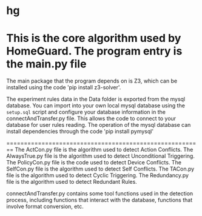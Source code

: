# hg

# This is the core algorithm used by HomeGuard. The program entry is the main.py file

The main package that the program depends on is Z3, which can be installed using the code 'pip install z3-solver'.

The experiment rules data in the Data folder is exported from the mysql database. You can import into your own local mysql database using the `setup.sql` script and configure your database information in the connectAndTransfer.py file. This allows the code to connect to your database for user rules reading.
The operation of the mysql database can install dependencies through the code 'pip install pymysql'

========================================================
The ActCon.py file is the algorithm used to detect Action Conflicts.
The AlwaysTrue.py file is the algorithm used to detect Unconditional Triggering.
The PolicyCon.py file is the code used to detect Device Conflicts.
The SelfCon.py file is the algorithm used to detect Self Conflicts.
The TACon.py file is the algorithm used to detect Cyclic Triggering.
The Redundancy.py file is the algorithm used to detect Redundant Rules.

connectAndTransfer.py contains some tool functions used in the detection process, including functions that interact with the database, functions that involve format conversion, etc.
